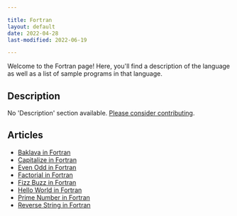```yaml
---

title: Fortran
layout: default
date: 2022-04-28
last-modified: 2022-06-19

---
```


Welcome to the Fortran page! Here, you'll find a description of the language as well as a list of sample programs in that language.

## Description

No 'Description' section available. [Please consider contributing](https://github.com/TheRenegadeCoder/sample-programs-website).

## Articles

- [Baklava in Fortran](https://sampleprograms.io/projects/baklava/fortran)
- [Capitalize in Fortran](https://sampleprograms.io/projects/capitalize/fortran)
- [Even Odd in Fortran](https://sampleprograms.io/projects/even-odd/fortran)
- [Factorial in Fortran](https://sampleprograms.io/projects/factorial/fortran)
- [Fizz Buzz in Fortran](https://sampleprograms.io/projects/fizz-buzz/fortran)
- [Hello World in Fortran](https://sampleprograms.io/projects/hello-world/fortran)
- [Prime Number in Fortran](https://sampleprograms.io/projects/prime-number/fortran)
- [Reverse String in Fortran](https://sampleprograms.io/projects/reverse-string/fortran)
